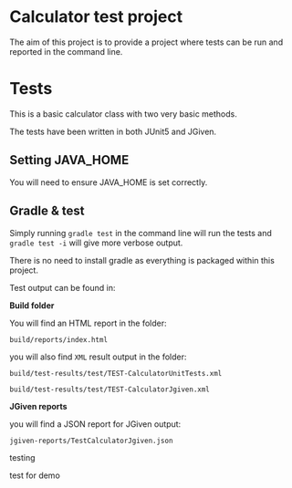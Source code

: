# Calculator test project

The aim of this project is to provide a project where tests can be run and reported in the command line.

# Tests

This is a basic calculator class with two very basic methods.

The tests have been written in both JUnit5 and JGiven.

## Setting JAVA_HOME

You will need to ensure JAVA_HOME is set correctly.

## Gradle & test

Simply running `gradle test` in the command line will run the tests and `gradle test -i` will give more verbose output.

There is no need to install gradle as everything is packaged within this project.

Test output can be found in:

**Build folder**

You will find an HTML report in the folder:

`build/reports/index.html`

you will also find `XML` result output in the folder:

`build/test-results/test/TEST-CalculatorUnitTests.xml`

`build/test-results/test/TEST-CalculatorJgiven.xml`

**JGiven reports**

you will find a JSON report for JGiven output:

`jgiven-reports/TestCalculatorJgiven.json`

testing

test for demo